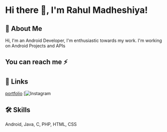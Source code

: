 
# Hi there 👋, I'm Rahul Madheshiya! 


## 🚀 About Me
Hi, I'm an Android Developer, I'm enthusiastic towards my work. I'm working on Android Projects and APIs


## You can reach me ⚡

 
## 🔗 Links
[portfolio](https://rahulkumarrkms5.wixsite.com/rahul-1) 
[![Instagram]([in/rahul-madheshiya-b1836a154](https://msng.link/o?rahul_rkms=ig))

## 🛠 Skills
Android, Java, C, PHP, HTML, CSS

